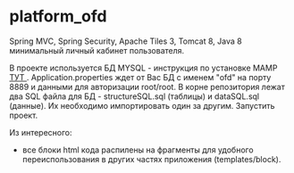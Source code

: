 # platform_ofd

Spring MVC, Spring Security, Apache Tiles 3, Tomcat 8, Java 8 минимальный личный кабинет пользователя.

В проекте используется БД MYSQL - инструкция по установке MAMP <a href="https://smarticle.ru/ustanovka-i-nastrojka-servera-mamp-instrukcija-po-perenosu-sajta-wordpress-na-mamp/"> ТУТ </a>.
Application.properties ждет от Вас БД с именем "ofd" на порту 8889 и данными для авторизации root/root.
В корне репозитория лежат два SQL файла для БД - structureSQL.sql (таблицы)  и dataSQL.sql (данные). Их необходимо импортировать один за другим.
Запустить проект.

Из интересного:

- все блоки html кода распилены на фрагменты для удобного переиспользования в других частях приложения (templates/block).
